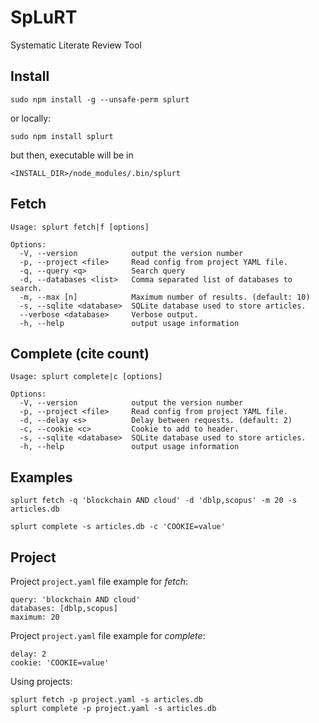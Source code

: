 # SpLuRT

Systematic Literate Review Tool

## Install

```
sudo npm install -g --unsafe-perm splurt
```

or locally:

```
sudo npm install splurt
```

but then, executable will be in

```
<INSTALL_DIR>/node_modules/.bin/splurt
```

## Fetch

```
Usage: splurt fetch|f [options]

Options:
  -V, --version            output the version number
  -p, --project <file>     Read config from project YAML file.
  -q, --query <q>          Search query
  -d, --databases <list>   Comma separated list of databases to search.
  -m, --max [n]            Maximum number of results. (default: 10)
  -s, --sqlite <database>  SQLite database used to store articles.
  --verbose <database>     Verbose output.
  -h, --help               output usage information
```

## Complete (cite count)

```
Usage: splurt complete|c [options]

Options:
  -V, --version            output the version number
  -p, --project <file>     Read config from project YAML file.
  -d, --delay <s>          Delay between requests. (default: 2)
  -c, --cookie <c>         Cookie to add to header.
  -s, --sqlite <database>  SQLite database used to store articles.
  -h, --help               output usage information
```

## Examples

```
splurt fetch -q 'blockchain AND cloud' -d 'dblp,scopus' -m 20 -s articles.db
```

```
splurt complete -s articles.db -c 'COOKIE=value'
```

## Project

Project ```project.yaml``` file example for *fetch*: 

```
query: 'blockchain AND cloud'
databases: [dblp,scopus]
maximum: 20
```

Project ```project.yaml``` file example for *complete*: 

```
delay: 2
cookie: 'COOKIE=value'
```

Using projects:

```
splurt fetch -p project.yaml -s articles.db
splurt complete -p project.yaml -s articles.db
```
